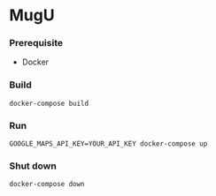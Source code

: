 # MugU

### Prerequisite
- Docker

### Build
```
docker-compose build
```

### Run
```
GOOGLE_MAPS_API_KEY=YOUR_API_KEY docker-compose up
```

### Shut down
```
docker-compose down
```
